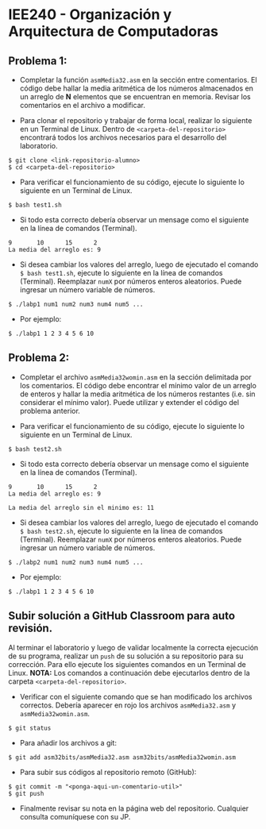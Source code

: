 # IEE240 - Organización y Arquitectura de Computadoras

## Problema 1:
- Completar la función `asmMedia32.asm` en la sección entre comentarios. El código debe hallar la media aritmética de los números almacenados en un arreglo de **N** elementos que se encuentran en memoria. Revisar los comentarios en el archivo a modificar. 

- Para clonar el repositorio y trabajar de forma local, realizar lo siguiente en un Terminal de Linux. Dentro de `<carpeta-del-repositorio>` encontrará todos los archivos necesarios para el desarrollo del laboratorio.
```
$ git clone <link-repositorio-alumno>
$ cd <carpeta-del-repositorio>
```
- Para verificar el funcionamiento de su código, ejecute lo siguiente lo siguiente en un Terminal de Linux.
```
$ bash test1.sh
```
- Si todo esta correcto debería observar un mensage como el siguiente en la línea de comandos (Terminal).
```
9       10      15      2
La media del arreglo es: 9 
```
- Si desea cambiar los valores del arreglo, luego de ejecutado el comando `$ bash test1.sh`, ejecute lo siguiente en la línea de comandos (Terminal). Reemplazar `numX` por números enteros aleatorios. Puede ingresar un número variable de números.
```
$ ./labp1 num1 num2 num3 num4 num5 ... 
```
- Por ejemplo:
```
$ ./labp1 1 2 3 4 5 6 10  
```

## Problema 2:
- Completar el archivo `asmMedia32womin.asm` en la sección delimitada por los comentarios. El código debe encontrar el mínimo valor de un arreglo de enteros y hallar la media aritmética de los números restantes (i.e. sin considerar el mínimo valor). Puede utilizar y extender el código del problema anterior. 

- Para verificar el funcionamiento de su código, ejecute lo siguiente lo siguiente en un Terminal de Linux.
```
$ bash test2.sh
```
- Si todo esta correcto debería observar un mensage como el siguiente en la línea de comandos (Terminal).
```
9       10      15      2
La media del arreglo es: 9 

La media del arreglo sin el minimo es: 11 
```
- Si desea cambiar los valores del arreglo, luego de ejecutado el comando `$ bash test2.sh`, ejecute lo siguiente en la línea de comandos (Terminal). Reemplazar `numX` por números enteros aleatorios. Puede ingresar un número variable de números.
```
$ ./labp2 num1 num2 num3 num4 num5 ... 
```
- Por ejemplo:
```
$ ./labp1 1 2 3 4 5 6 10  
```

## Subir solución a GitHub Classroom para auto revisión.
Al terminar el laboratorio y luego de validar localmente la correcta ejecución de su programa, realizar un `push` de su solución a su repositorio para su corrección. Para ello ejecute los siguientes comandos en un Terminal de Linux. **NOTA:** Los comandos a continuación debe ejecutarlos dentro de la carpeta `<carpeta-del-repositorio>`.

- Verificar con el siguiente comando que se han modificado los archivos correctos. Debería aparecer en rojo los archivos `asmMedia32.asm` y `asmMedia32womin.asm`.
```
$ git status
```
- Para añadir los archivos a git:
```
$ git add asm32bits/asmMedia32.asm asm32bits/asmMedia32womin.asm
```
- Para subir sus códigos al repositorio remoto (GitHub):
```
$ git commit -m "<ponga-aqui-un-comentario-util>"
$ git push
```
- Finalmente revisar su nota en la página web del repositorio. Cualquier consulta comuníquese con su JP.

